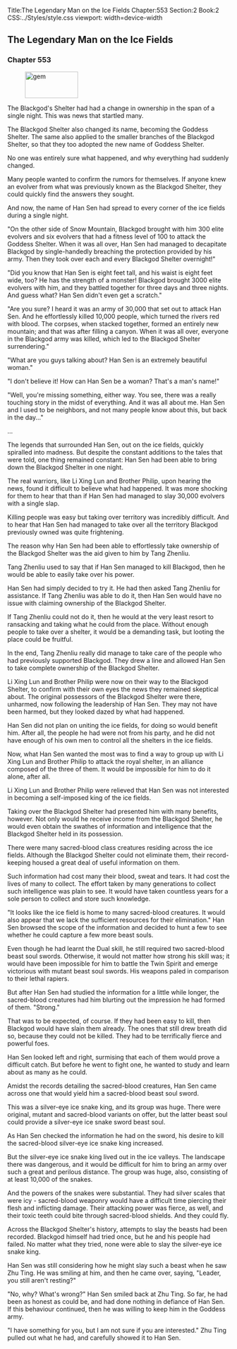 Title:The Legendary Man on the Ice Fields 
Chapter:553 
Section:2 
Book:2 
CSS:../Styles/style.css 
viewport: width=device-width
  
## The Legendary Man on the Ice Fields
### Chapter 553
  
<figure>
	<img src="../Images/gem.gif" alt="gem" id="gem" width="120" height="60" />
</figure>
  

  
The Blackgod's Shelter had had a change in ownership in the span of a single night. This was news that startled many.

The Blackgod Shelter also changed its name, becoming the Goddess Shelter. The same also applied to the smaller branches of the Blackgod Shelter, so that they too adopted the new name of Goddess Shelter.

No one was entirely sure what happened, and why everything had suddenly changed.

Many people wanted to confirm the rumors for themselves. If anyone knew an evolver from what was previously known as the Blackgod Shelter, they could quickly find the answers they sought.

And now, the name of Han Sen had spread to every corner of the ice fields during a single night.

"On the other side of Snow Mountain, Blackgod brought with him 300 elite evolvers and six evolvers that had a fitness level of 100 to attack the Goddess Shelter. When it was all over, Han Sen had managed to decapitate Blackgod by single-handedly breaching the protection provided by his army. Then they took over each and every Blackgod Shelter overnight!"

"Did you know that Han Sen is eight feet tall, and his waist is eight feet wide, too? He has the strength of a monster! Blackgod brought 3000 elite evolvers with him, and they battled together for three days and three nights. And guess what? Han Sen didn't even get a scratch."

"Are you sure? I heard it was an army of 30,000 that set out to attack Han Sen. And he effortlessly killed 10,000 people, which turned the rivers red with blood. The corpses, when stacked together, formed an entirely new mountain; and that was after filling a canyon. When it was all over, everyone in the Blackgod army was killed, which led to the Blackgod Shelter surrendering."

"What are you guys talking about? Han Sen is an extremely beautiful woman."

"I don't believe it! How can Han Sen be a woman? That's a man's name!"

"Well, you're missing something, either way. You see, there was a really touching story in the midst of everything. And it was all about me. Han Sen and I used to be neighbors, and not many people know about this, but back in the day..."

…

The legends that surrounded Han Sen, out on the ice fields, quickly spiralled into madness. But despite the constant additions to the tales that were told, one thing remained constant: Han Sen had been able to bring down the Blackgod Shelter in one night.

The real warriors, like Li Xing Lun and Brother Philip, upon hearing the news, found it difficult to believe what had happened. It was more shocking for them to hear that than if Han Sen had managed to slay 30,000 evolvers with a single slap.

Killing people was easy but taking over territory was incredibly difficult. And to hear that Han Sen had managed to take over all the territory Blackgod previously owned was quite frightening.

The reason why Han Sen had been able to effortlessly take ownership of the Blackgod Shelter was the aid given to him by Tang Zhenliu.

Tang Zhenliu used to say that if Han Sen managed to kill Blackgod, then he would be able to easily take over his power.

Han Sen had simply decided to try it. He had then asked Tang Zhenliu for assistance. If Tang Zhenliu was able to do it, then Han Sen would have no issue with claiming ownership of the Blackgod Shelter.

If Tang Zhenliu could not do it, then he would at the very least resort to ransacking and taking what he could from the place. Without enough people to take over a shelter, it would be a demanding task, but looting the place could be fruitful.

In the end, Tang Zhenliu really did manage to take care of the people who had previously supported Blackgod. They drew a line and allowed Han Sen to take complete ownership of the Blackgod Shelter.

Li Xing Lun and Brother Philip were now on their way to the Blackgod Shelter, to confirm with their own eyes the news they remained skeptical about. The original possessors of the Blackgod Shelter were there, unharmed, now following the leadership of Han Sen. They may not have been harmed, but they looked dazed by what had happened.

Han Sen did not plan on uniting the ice fields, for doing so would benefit him. After all, the people he had were not from his party, and he did not have enough of his own men to control all the shelters in the ice fields.

Now, what Han Sen wanted the most was to find a way to group up with Li Xing Lun and Brother Philip to attack the royal shelter, in an alliance composed of the three of them. It would be impossible for him to do it alone, after all.

Li Xing Lun and Brother Philip were relieved that Han Sen was not interested in becoming a self-imposed king of the ice fields.

Taking over the Blackgod Shelter had presented him with many benefits, however. Not only would he receive income from the Blackgod Shelter, he would even obtain the swathes of information and intelligence that the Blackgod Shelter held in its possession.

There were many sacred-blood class creatures residing across the ice fields. Although the Blackgod Shelter could not eliminate them, their record-keeping housed a great deal of useful information on them.

Such information had cost many their blood, sweat and tears. It had cost the lives of many to collect. The effort taken by many generations to collect such intelligence was plain to see. It would have taken countless years for a sole person to collect and store such knowledge.

"It looks like the ice field is home to many sacred-blood creatures. It would also appear that we lack the sufficient resources for their elimination." Han Sen browsed the scope of the information and decided to hunt a few to see whether he could capture a few more beast souls.

Even though he had learnt the Dual skill, he still required two sacred-blood beast soul swords. Otherwise, it would not matter how strong his skill was; it would have been impossible for him to battle the Twin Spirit and emerge victorious with mutant beast soul swords. His weapons paled in comparison to their lethal rapiers.

But after Han Sen had studied the information for a little while longer, the sacred-blood creatures had him blurting out the impression he had formed of them. "Strong."

That was to be expected, of course. If they had been easy to kill, then Blackgod would have slain them already. The ones that still drew breath did so, because they could not be killed. They had to be terrifically fierce and powerful foes.

Han Sen looked left and right, surmising that each of them would prove a difficult catch. But before he went to fight one, he wanted to study and learn about as many as he could.

Amidst the records detailing the sacred-blood creatures, Han Sen came across one that would yield him a sacred-blood beast soul sword.

This was a silver-eye ice snake king, and its group was huge. There were original, mutant and sacred-blood variants on offer, but the latter beast soul could provide a silver-eye ice snake sword beast soul.

As Han Sen checked the information he had on the sword, his desire to kill the sacred-blood silver-eye ice snake king increased.

But the silver-eye ice snake king lived out in the ice valleys. The landscape there was dangerous, and it would be difficult for him to bring an army over such a great and perilous distance. The group was huge, also, consisting of at least 10,000 of the snakes.

And the powers of the snakes were substantial. They had silver scales that were icy - sacred-blood weaponry would have a difficult time piercing their flesh and inflicting damage. Their attacking power was fierce, as well, and their toxic teeth could bite through sacred-blood shields. And they could fly.

Across the Blackgod Shelter's history, attempts to slay the beasts had been recorded. Blackgod himself had tried once, but he and his people had failed. No matter what they tried, none were able to slay the silver-eye ice snake king.

Han Sen was still considering how he might slay such a beast when he saw Zhu Ting. He was smiling at him, and then he came over, saying, "Leader, you still aren't resting?"

"No, why? What's wrong?" Han Sen smiled back at Zhu Ting. So far, he had been as honest as could be, and had done nothing in defiance of Han Sen. If this behaviour continued, then he was willing to keep him in the Goddess army.

"I have something for you, but I am not sure if you are interested." Zhu Ting pulled out what he had, and carefully showed it to Han Sen.